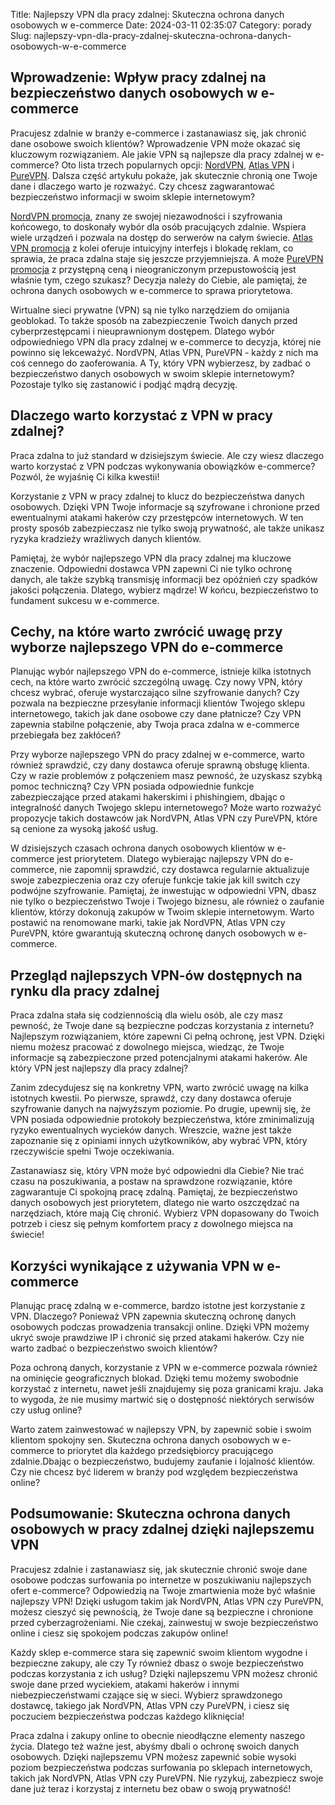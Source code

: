 Title: Najlepszy VPN dla pracy zdalnej: Skuteczna ochrona danych osobowych w e-commerce
Date: 2024-03-11 02:35:07
Category: porady
Slug: najlepszy-vpn-dla-pracy-zdalnej-skuteczna-ochrona-danych-osobowych-w-e-commerce

## Wprowadzenie: Wpływ pracy zdalnej na bezpieczeństwo danych osobowych w e-commerce

Pracujesz zdalnie w branży e-commerce i zastanawiasz się, jak chronić dane osobowe swoich klientów? Wprowadzenie VPN może okazać się kluczowym rozwiązaniem. Ale jakie VPN są najlepsze dla pracy zdalnej w e-commerce? Oto lista trzech popularnych opcji: [NordVPN](https://design-onweb.nl/jak-nordvpn-zmienia-sposob-w-jaki-korzystamy-z-internetu), [Atlas VPN](https://d2cad.nl/bezpieczne-zakupy-online-dzieki-vpn-dla-maca-czy-warto-zainwestowac-w-ochrone-swoich-danych) i [PureVPN](https://design-onweb.nl/szybkie-bezpieczne-i-niezawodne-vpn-dla-androida-w-codziennym-uzytkowaniu). Dalsza część artykułu pokaże, jak skutecznie chronią one Twoje dane i dlaczego warto je rozważyć. Czy chcesz zagwarantować bezpieczeństwo informacji w swoim sklepie internetowym?

[NordVPN promocja](https://design-onweb.nl/najlepszy-vpn-dla-pracy-zdalnej-jak-wykorzystac-wirtualna-siec-prywatna-do-bezpiecznych-zakupow-online), znany ze swojej niezawodności i szyfrowania końcowego, to doskonały wybór dla osób pracujących zdalnie. Wspiera wiele urządzeń i pozwala na dostęp do serwerów na całym świecie. [Atlas VPN promocja](https://klaverjasunie.nl/zaawansowana-ochrona-prywatnosci-online-analiza-usugi-nordvpn-w-kontekscie-dostepu-do-netflix) z kolei oferuje intuicyjny interfejs i blokadę reklam, co sprawia, że praca zdalna staje się jeszcze przyjemniejsza. A może [PureVPN promocja](https://bongersarchitects.nl/jak-wybrac-najbardziej-uzytecznego-vpn-dla-androida-do-ochrony-swojej-prywatnosci-online) z przystępną ceną i nieograniczonym przepustowością jest właśnie tym, czego szukasz? Decyzja należy do Ciebie, ale pamiętaj, że ochrona danych osobowych w e-commerce to sprawa priorytetowa.

Wirtualne sieci prywatne (VPN) są nie tylko narzędziem do omijania geoblokad. To także sposób na zabezpieczenie Twoich danych przed cyberprzestępcami i nieuprawnionym dostępem. Dlatego wybór odpowiedniego VPN dla pracy zdalnej w e-commerce to decyzja, której nie powinno się lekceważyć. NordVPN, Atlas VPN, PureVPN - każdy z nich ma coś cennego do zaoferowania. A Ty, który VPN wybierzesz, by zadbać o bezpieczeństwo danych osobowych w swoim sklepie internetowym? Pozostaje tylko się zastanowić i podjąć mądrą decyzję.


## Dlaczego warto korzystać z VPN w pracy zdalnej?

Praca zdalna to już standard w dzisiejszym świecie. Ale czy wiesz dlaczego warto korzystać z VPN podczas wykonywania obowiązków e-commerce? Pozwól, że wyjaśnię Ci kilka kwestii!

Korzystanie z VPN w pracy zdalnej to klucz do bezpieczeństwa danych osobowych. Dzięki VPN Twoje informacje są szyfrowane i chronione przed ewentualnymi atakami hakerów czy przestępców internetowych. W ten prosty sposób zabezpieczasz nie tylko swoją prywatność, ale także unikasz ryzyka kradzieży wrażliwych danych klientów.

Pamiętaj, że wybór najlepszego VPN dla pracy zdalnej ma kluczowe znaczenie. Odpowiedni dostawca VPN zapewni Ci nie tylko ochronę danych, ale także szybką transmisję informacji bez opóźnień czy spadków jakości połączenia. Dlatego, wybierz mądrze! W końcu, bezpieczeństwo to fundament sukcesu w e-commerce.


## Cechy, na które warto zwrócić uwagę przy wyborze najlepszego VPN do e-commerce

Planując wybór najlepszego VPN do e-commerce, istnieje kilka istotnych cech, na które warto zwrócić szczególną uwagę. Czy nowy VPN, który chcesz wybrać, oferuje wystarczająco silne szyfrowanie danych? Czy pozwala na bezpieczne przesyłanie informacji klientów Twojego sklepu internetowego, takich jak dane osobowe czy dane płatnicze? Czy VPN zapewnia stabilne połączenie, aby Twoja praca zdalna w e-commerce przebiegała bez zakłóceń?

Przy wyborze najlepszego VPN do pracy zdalnej w e-commerce, warto również sprawdzić, czy dany dostawca oferuje sprawną obsługę klienta. Czy w razie problemów z połączeniem masz pewność, że uzyskasz szybką pomoc techniczną? Czy VPN posiada odpowiednie funkcje zabezpieczające przed atakami hakerskimi i phishingiem, dbając o integralność danych Twojego sklepu internetowego? Może warto rozważyć propozycje takich dostawców jak NordVPN, Atlas VPN czy PureVPN, które są cenione za wysoką jakość usług.

W dzisiejszych czasach ochrona danych osobowych klientów w e-commerce jest priorytetem. Dlatego wybierając najlepszy VPN do e-commerce, nie zapomnij sprawdzić, czy dostawca regularnie aktualizuje swoje zabezpieczenia oraz czy oferuje funkcje takie jak kill switch czy podwójne szyfrowanie. Pamiętaj, że inwestując w odpowiedni VPN, dbasz nie tylko o bezpieczeństwo Twoje i Twojego biznesu, ale również o zaufanie klientów, którzy dokonują zakupów w Twoim sklepie internetowym. Warto postawić na renomowane marki, takie jak NordVPN, Atlas VPN czy PureVPN, które gwarantują skuteczną ochronę danych osobowych w e-commerce.


## Przegląd najlepszych VPN-ów dostępnych na rynku dla pracy zdalnej

Praca zdalna stała się codziennością dla wielu osób, ale czy masz pewność, że Twoje dane są bezpieczne podczas korzystania z internetu? Najlepszym rozwiązaniem, które zapewni Ci pełną ochronę, jest VPN. Dzięki niemu możesz pracować z dowolnego miejsca, wiedząc, że Twoje informacje są zabezpieczone przed potencjalnymi atakami hakerów. Ale który VPN jest najlepszy dla pracy zdalnej?

Zanim zdecydujesz się na konkretny VPN, warto zwrócić uwagę na kilka istotnych kwestii. Po pierwsze, sprawdź, czy dany dostawca oferuje szyfrowanie danych na najwyższym poziomie. Po drugie, upewnij się, że VPN posiada odpowiednie protokoły bezpieczeństwa, które zminimalizują ryzyko ewentualnych wycieków danych. Wreszcie, ważne jest także zapoznanie się z opiniami innych użytkowników, aby wybrać VPN, który rzeczywiście spełni Twoje oczekiwania.

Zastanawiasz się, który VPN może być odpowiedni dla Ciebie? Nie trać czasu na poszukiwania, a postaw na sprawdzone rozwiązanie, które zagwarantuje Ci spokojną pracę zdalną. Pamiętaj, że bezpieczeństwo danych osobowych jest priorytetem, dlatego nie warto oszczędzać na narzędziach, które mają Cię chronić. Wybierz VPN dopasowany do Twoich potrzeb i ciesz się pełnym komfortem pracy z dowolnego miejsca na świecie!


## Korzyści wynikające z używania VPN w e-commerce

Planując pracę zdalną w e-commerce, bardzo istotne jest korzystanie z VPN. Dlaczego? Ponieważ VPN zapewnia skuteczną ochronę danych osobowych podczas prowadzenia transakcji online. Dzięki VPN możemy ukryć swoje prawdziwe IP i chronić się przed atakami hakerów. Czy nie warto zadbać o bezpieczeństwo swoich klientów?

Poza ochroną danych, korzystanie z VPN w e-commerce pozwala również na ominięcie geograficznych blokad. Dzięki temu możemy swobodnie korzystać z internetu, nawet jeśli znajdujemy się poza granicami kraju. Jaka to wygoda, że nie musimy martwić się o dostępność niektórych serwisów czy usług online?

Warto zatem zainwestować w najlepszy VPN, by zapewnić sobie i swoim klientom spokojny sen. Skuteczna ochrona danych osobowych w e-commerce to priorytet dla każdego przedsiębiorcy pracującego zdalnie.Dbając o bezpieczeństwo, budujemy zaufanie i lojalność klientów. Czy nie chcesz być liderem w branży pod względem bezpieczeństwa online?


## Podsumowanie: Skuteczna ochrona danych osobowych w pracy zdalnej dzięki najlepszemu VPN

Pracujesz zdalnie i zastanawiasz się, jak skutecznie chronić swoje dane osobowe podczas surfowania po internetze w poszukiwaniu najlepszych ofert e-commerce? Odpowiedzią na Twoje zmartwienia może być właśnie najlepszy VPN! Dzięki usługom takim jak NordVPN, Atlas VPN czy PureVPN, możesz cieszyć się pewnością, że Twoje dane są bezpieczne i chronione przed cyberzagrożeniami. Nie czekaj, zainwestuj w swoje bezpieczeństwo online i ciesz się spokojem podczas zakupów online!

Każdy sklep e-commerce stara się zapewnić swoim klientom wygodne i bezpieczne zakupy, ale czy Ty również dbasz o swoje bezpieczeństwo podczas korzystania z ich usług? Dzięki najlepszemu VPN możesz chronić swoje dane przed wyciekiem, atakami hakerów i innymi niebezpieczeństwami czające się w sieci. Wybierz sprawdzonego dostawcę, takiego jak NordVPN, Atlas VPN czy PureVPN, i ciesz się poczuciem bezpieczeństwa podczas każdego kliknięcia!

Praca zdalna i zakupy online to obecnie nieodłączne elementy naszego życia. Dlatego też ważne jest, abyśmy dbali o ochronę swoich danych osobowych. Dzięki najlepszemu VPN możesz zapewnić sobie wysoki poziom bezpieczeństwa podczas surfowania po sklepach internetowych, takich jak NordVPN, Atlas VPN czy PureVPN. Nie ryzykuj, zabezpiecz swoje dane już teraz i korzystaj z internetu bez obaw o swoją prywatność!

